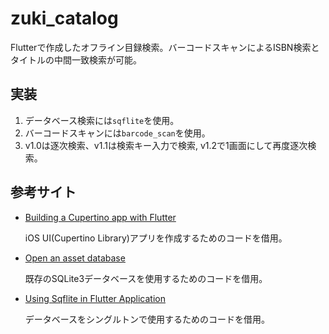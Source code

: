 # zuki_catalog

Flutterで作成したオフライン目録検索。バーコードスキャンによるISBN検索とタイトルの中間一致検索が可能。

## 実装

1. データベース検索には`sqflite`を使用。
2. バーコードスキャンには`barcode_scan`を使用。
3. v1.0は逐次検索、v1.1は検索キー入力で検索, v1.2で1画面にして再度逐次検索。

## 参考サイト

- [Building a Cupertino app with Flutter](https://codelabs.developers.google.com/codelabs/flutter-cupertino/index.html)

    iOS UI(Cupertino Library)アプリを作成するためのコードを借用。

- [Open an asset database](https://github.com/tekartik/sqflite/blob/master/sqflite/doc/opening_asset_db.md)

    既存のSQLite3データベースを使用するためのコードを借用。

- [Using Sqflite in Flutter Application](https://medium.com/pharos-production/using-sqflite-in-flutter-application-bc21bf446154)

    データベースをシングルトンで使用するためのコードを借用。


